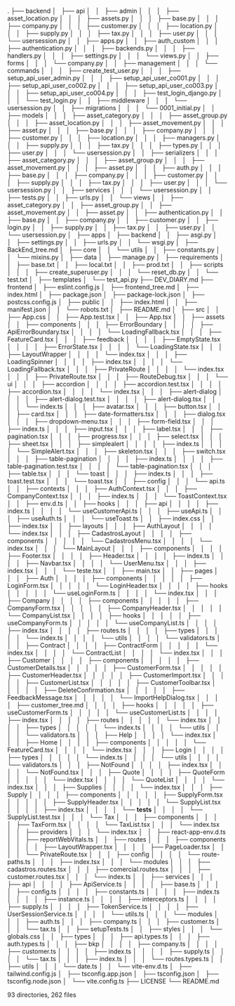 .
├── backend
│   ├── api
│   │   ├── admin
│   │   │   ├── asset_location.py
│   │   │   ├── assets.py
│   │   │   ├── base.py
│   │   │   ├── company.py
│   │   │   ├── customer.py
│   │   │   ├── location.py
│   │   │   ├── supply.py
│   │   │   ├── tax.py
│   │   │   ├── user.py
│   │   │   └── usersession.py
│   │   ├── apps.py
│   │   ├── auth_custom
│   │   │   ├── authentication.py
│   │   │   ├── backends.py
│   │   │   ├── handlers.py
│   │   │   ├── settings.py
│   │   │   └── views.py
│   │   ├── forms
│   │   │   └── company.py
│   │   ├── management
│   │   │   └── commands
│   │   │       ├── create_test_user.py
│   │   │       ├── setup_api_user_admin.py
│   │   │       ├── setup_api_user_co001.py
│   │   │       ├── setup_api_user_co002.py
│   │   │       ├── setup_api_user_co003.py
│   │   │       ├── setup_api_user_co004.py
│   │   │       ├── test_login_django.py
│   │   │       └── test_login.py
│   │   ├── middleware
│   │   │   └── usersession.py
│   │   ├── migrations
│   │   │   └── 0001_initial.py
│   │   ├── models
│   │   │   ├── asset_category.py
│   │   │   ├── asset_group.py
│   │   │   ├── asset_location.py
│   │   │   ├── asset_movement.py
│   │   │   ├── asset.py
│   │   │   ├── base.py
│   │   │   ├── company.py
│   │   │   ├── customer.py
│   │   │   ├── location.py
│   │   │   ├── managers.py
│   │   │   ├── supply.py
│   │   │   ├── tax.py
│   │   │   ├── types.py
│   │   │   ├── user.py
│   │   │   └── usersession.py
│   │   ├── serializers
│   │   │   ├── asset_category.py
│   │   │   ├── asset_group.py
│   │   │   ├── asset_movement.py
│   │   │   ├── asset.py
│   │   │   ├── auth.py
│   │   │   ├── base.py
│   │   │   ├── company.py
│   │   │   ├── customer.py
│   │   │   ├── supply.py
│   │   │   ├── tax.py
│   │   │   ├── user.py
│   │   │   └── usersession.py
│   │   ├── services
│   │   │   └── usersession.py
│   │   ├── tests.py
│   │   ├── urls.py
│   │   └── views
│   │       ├── asset_category.py
│   │       ├── asset_group.py
│   │       ├── asset_movement.py
│   │       ├── asset.py
│   │       ├── authentication.py
│   │       ├── base.py
│   │       ├── company.py
│   │       ├── customer.py
│   │       ├── login.py
│   │       ├── supply.py
│   │       ├── tax.py
│   │       ├── user.py
│   │       └── usersession.py
│   ├── apps
│   ├── backend
│   │   ├── asgi.py
│   │   ├── settings.py
│   │   ├── urls.py
│   │   └── wsgi.py
│   ├── BackEnd_tree.md
│   ├── core
│   │   └── utils
│   │       ├── constants.py
│   │       └── mixins.py
│   ├── data
│   ├── manage.py
│   ├── requirements
│   │   ├── base.txt
│   │   ├── local.txt
│   │   ├── prod.txt
│   │   ├── scripts
│   │   │   ├── create_superuser.py
│   │   │   └── reset_db.py
│   │   └── test.txt
│   ├── templates
│   └── test_api.py
├── DEV_DIARY.md
├── frontend
│   ├── eslint.config.js
│   ├── frontend_tree.md
│   ├── index.html
│   ├── package.json
│   ├── package-lock.json
│   ├── postcss.config.js
│   ├── public
│   │   ├── index.html
│   │   ├── manifest.json
│   │   └── robots.txt
│   ├── README.md
│   ├── src
│   │   ├── App.css
│   │   ├── App.test.tsx
│   │   ├── App.tsx
│   │   ├── assets
│   │   ├── components
│   │   │   ├── ErrorBoundary
│   │   │   │   ├── ApiErrorBoundary.tsx
│   │   │   │   └── LoadingFallback.tsx
│   │   │   ├── FeatureCard.tsx
│   │   │   ├── feedback
│   │   │   │   ├── EmptyState.tsx
│   │   │   │   ├── ErrorState.tsx
│   │   │   │   └── LoadingState.tsx
│   │   │   ├── LayoutWrapper
│   │   │   │   └── index.tsx
│   │   │   ├── LoadingSpinner
│   │   │   │   ├── index.tsx
│   │   │   │   └── LoadingFallback.tsx
│   │   │   ├── PrivateRoute
│   │   │   │   └── index.tsx
│   │   │   ├── PrivateRoute.tsx
│   │   │   ├── RouteDebug.tsx
│   │   │   └── ui
│   │   │       ├── accordion
│   │   │       │   ├── accordion.test.tsx
│   │   │       │   ├── accordion.tsx
│   │   │       │   └── index.tsx
│   │   │       ├── alert-dialog
│   │   │       │   ├── alert-dialog.test.tsx
│   │   │       │   ├── alert-dialog.tsx
│   │   │       │   └── index.ts
│   │   │       ├── avatar.tsx
│   │   │       ├── button.tsx
│   │   │       ├── card.tsx
│   │   │       ├── date-formatters.tsx
│   │   │       ├── dialog.tsx
│   │   │       ├── dropdown-menu.tsx
│   │   │       ├── form-field.tsx
│   │   │       ├── index.ts
│   │   │       ├── input.tsx
│   │   │       ├── label.tsx
│   │   │       ├── pagination.tsx
│   │   │       ├── progress.tsx
│   │   │       ├── select.tsx
│   │   │       ├── sheet.tsx
│   │   │       ├── simplealert
│   │   │       │   ├── index.ts
│   │   │       │   └── SimpleAlert.tsx
│   │   │       ├── skeleton.tsx
│   │   │       ├── switch.tsx
│   │   │       ├── table-pagination
│   │   │       │   ├── index.ts
│   │   │       │   ├── table-pagination.test.tsx
│   │   │       │   └── table-pagination.tsx
│   │   │       ├── table.tsx
│   │   │       └── toast
│   │   │           ├── index.ts
│   │   │           ├── toast.test.tsx
│   │   │           └── toast.tsx
│   │   ├── config
│   │   │   └── api.ts
│   │   ├── contexts
│   │   │   ├── AuthContext.tsx
│   │   │   ├── CompanyContext.tsx
│   │   │   ├── index.ts
│   │   │   └── ToastContext.tsx
│   │   ├── env.d.ts
│   │   ├── hooks
│   │   │   ├── api
│   │   │   │   ├── index.ts
│   │   │   │   └── useCustomerApi.ts
│   │   │   ├── useApi.ts
│   │   │   ├── useAuth.ts
│   │   │   └── useToast.ts
│   │   ├── index.css
│   │   ├── index.tsx
│   │   ├── layouts
│   │   │   ├── AuthLayout
│   │   │   │   └── index.tsx
│   │   │   ├── CadastrosLayout
│   │   │   │   ├── components
│   │   │   │   │   └── CadastrosMenu.tsx
│   │   │   │   └── index.tsx
│   │   │   └── MainLayout
│   │   │       ├── components
│   │   │       │   ├── Footer.tsx
│   │   │       │   ├── Header.tsx
│   │   │       │   ├── index.ts
│   │   │       │   ├── Navbar.tsx
│   │   │       │   └── UserMenu.tsx
│   │   │       ├── index.tsx
│   │   │       └── teste.tsx
│   │   ├── main.tsx
│   │   ├── pages
│   │   │   ├── Auth
│   │   │   │   ├── components
│   │   │   │   │   ├── LoginForm.tsx
│   │   │   │   │   └── LoginHeader.tsx
│   │   │   │   ├── hooks
│   │   │   │   │   └── useLoginForm.ts
│   │   │   │   └── index.tsx
│   │   │   ├── Company
│   │   │   │   ├── components
│   │   │   │   │   ├── CompanyForm.tsx
│   │   │   │   │   ├── CompanyHeader.tsx
│   │   │   │   │   └── CompanyList.tsx
│   │   │   │   ├── hooks
│   │   │   │   │   ├── useCompanyForm.ts
│   │   │   │   │   └── useCompanyList.ts
│   │   │   │   ├── index.tsx
│   │   │   │   ├── routes.ts
│   │   │   │   ├── types
│   │   │   │   │   └── index.ts
│   │   │   │   └── utils
│   │   │   │       └── validators.ts
│   │   │   ├── Contract
│   │   │   │   ├── ContractForm
│   │   │   │   │   └── index.tsx
│   │   │   │   └── ContractList
│   │   │   │       └── index.tsx
│   │   │   ├── Customer
│   │   │   │   ├── components
│   │   │   │   │   ├── CustomerDetails.tsx
│   │   │   │   │   ├── CustomerForm.tsx
│   │   │   │   │   ├── CustomerHeader.tsx
│   │   │   │   │   ├── CustomerImport.tsx
│   │   │   │   │   ├── CustomerList.tsx
│   │   │   │   │   ├── CustomerToolbar.tsx
│   │   │   │   │   ├── DeleteConfirmation.tsx
│   │   │   │   │   ├── FeedbackMessage.tsx
│   │   │   │   │   └── ImportHelpDialog.tsx
│   │   │   │   ├── customer_tree.md
│   │   │   │   ├── hooks
│   │   │   │   │   ├── useCustomerForm.ts
│   │   │   │   │   └── useCustomerList.ts
│   │   │   │   ├── index.tsx
│   │   │   │   ├── routes
│   │   │   │   │   └── index.tsx
│   │   │   │   ├── types
│   │   │   │   │   └── index.ts
│   │   │   │   └── utils
│   │   │   │       └── validators.ts
│   │   │   ├── Help
│   │   │   │   └── index.tsx
│   │   │   ├── Home
│   │   │   │   ├── components
│   │   │   │   │   └── FeatureCard.tsx
│   │   │   │   └── index.tsx
│   │   │   ├── Login
│   │   │   │   ├── types
│   │   │   │   │   └── index.ts
│   │   │   │   └── utils
│   │   │   │       └── validators.ts
│   │   │   ├── NotFound
│   │   │   │   ├── index.tsx
│   │   │   │   └── NotFound.tsx
│   │   │   ├── Quote
│   │   │   │   ├── QuoteForm
│   │   │   │   │   └── index.tsx
│   │   │   │   └── QuoteList
│   │   │   │       └── index.tsx
│   │   │   ├── Supplies
│   │   │   │   └── index.tsx
│   │   │   ├── Supply
│   │   │   │   ├── components
│   │   │   │   │   ├── SupplyForm.tsx
│   │   │   │   │   ├── SupplyHeader.tsx
│   │   │   │   │   └── SupplyList.tsx
│   │   │   │   ├── index.tsx
│   │   │   │   └── __tests__
│   │   │   │       └── SupplyList.test.tsx
│   │   │   └── Tax
│   │   │       ├── components
│   │   │       │   ├── TaxForm.tsx
│   │   │       │   └── TaxList.tsx
│   │   │       └── index.tsx
│   │   ├── providers
│   │   │   └── index.tsx
│   │   ├── react-app-env.d.ts
│   │   ├── reportWebVitals.ts
│   │   ├── routes
│   │   │   ├── components
│   │   │   │   ├── LayoutWrapper.tsx
│   │   │   │   ├── PageLoader.tsx
│   │   │   │   └── PrivateRoute.tsx
│   │   │   ├── config
│   │   │   │   └── route-paths.ts
│   │   │   ├── index.tsx
│   │   │   └── modules
│   │   │       ├── cadastros.routes.tsx
│   │   │       ├── comercial.routes.tsx
│   │   │       ├── customer.routes.tsx
│   │   │       └── index.ts
│   │   ├── services
│   │   │   ├── api
│   │   │   │   ├── ApiService.ts
│   │   │   │   ├── base.ts
│   │   │   │   ├── config.ts
│   │   │   │   ├── constants.ts
│   │   │   │   ├── index.ts
│   │   │   │   ├── instance.ts
│   │   │   │   ├── interceptors.ts
│   │   │   │   ├── supply.ts
│   │   │   │   ├── TokenService.ts
│   │   │   │   ├── UserSessionService.ts
│   │   │   │   └── utils.ts
│   │   │   └── modules
│   │   │       ├── auth.ts
│   │   │       ├── company.ts
│   │   │       ├── customer.ts
│   │   │       └── tax.ts
│   │   ├── setupTests.ts
│   │   ├── styles
│   │   │   └── globals.css
│   │   ├── types
│   │   │   ├── api.types.ts
│   │   │   ├── auth.types.ts
│   │   │   ├── bkp
│   │   │   │   ├── company.ts
│   │   │   │   ├── customer.ts
│   │   │   │   ├── index.ts
│   │   │   │   ├── supply.ts
│   │   │   │   └── tax.ts
│   │   │   ├── index.ts
│   │   │   └── routes.types.ts
│   │   ├── utils
│   │   │   └── date.ts
│   │   └── vite-env.d.ts
│   ├── tailwind.config.js
│   ├── tsconfig.app.json
│   ├── tsconfig.json
│   ├── tsconfig.node.json
│   └── vite.config.ts
├── LICENSE
└── README.md

93 directories, 262 files